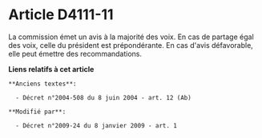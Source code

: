 # Article D4111-11

La commission émet un avis à la majorité des voix. En cas de partage égal des voix, celle du président est prépondérante. En
cas d'avis défavorable, elle peut émettre des recommandations.

**Liens relatifs à cet article**

	**Anciens textes**:

	  - Décret n°2004-508 du 8 juin 2004 - art. 12 (Ab)

	**Modifié par**:

	  - Décret n°2009-24 du 8 janvier 2009 - art. 1
